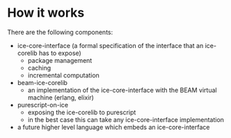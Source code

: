 # How it works

There are the following components:
 - ice-core-interface (a formal specification of the interface
   that an ice-corelib has to expose)
    - package management
    - caching
    - incremental computation
 - beam-ice-corelib
    - an implementation of the ice-core-interface with the BEAM virtual machine (erlang, elixir)
 - purescript-on-ice
    - exposing the ice-corelib to purescript
    - in the best case this can take any ice-core-interface implementation
 - a future higher level language which embeds an ice-core-interface



